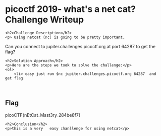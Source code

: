 <title>picoctf 2019-  what's a net cat? Challenge Writeup</title>

<!DOCTYPE html>
<html>
<head>
    
</head>
<body>
    <h1>picoctf 2019-  what's a net cat? Challenge Writeup</h1>

    <h2>Challenge Description</h2>
    <p> Using netcat (nc) is going to be pretty important.
 Can you connect to jupiter.challenges.picoctf.org at port 64287 to get the flag?
</p>

    <h2>Solution Approach</h2>
    <p>Here are the steps we took to solve the challenge:</p>
    <ol>
        <li> easy just run $nc jupiter.challenges.picoctf.org 64287  and get flag
 </li>
    </ol>
<br>
    <h2>Flag</h2>
    <p class="flag">picoCTF{nEtCat_Mast3ry_284be8f7}
</p>

    <h2>Conclusion</h2>
    <p>this is a very   easy chanllenge for using netcat</p>
</body>
</html>
